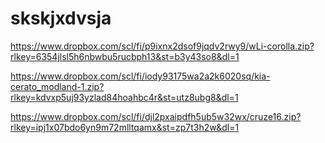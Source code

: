 # skskjxdvsja


https://www.dropbox.com/scl/fi/p9ixnx2dsof9jqdv2rwy9/wLi-corolla.zip?rlkey=6354jlsl5h6nbwbu5rucbph13&st=b3y43so8&dl=1


https://www.dropbox.com/scl/fi/iody93175wa2a2k6020sq/kia-cerato_modland-1.zip?rlkey=kdvxp5uj93yzlad84hoahbc4r&st=utz8ubg8&dl=1


https://www.dropbox.com/scl/fi/djl2pxaipdfh5ub5w32wx/cruze16.zip?rlkey=ipj1x07bdo6yn9m72mlltqamx&st=zp7t3h2w&dl=1
